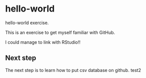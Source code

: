 # hello-world
hello-world exercise.

This is an exercise to get myself familiar with GitHub.

I could manage to link with RStudio!!

## Next step
The next step is to learn how to put csv database on github.
test2